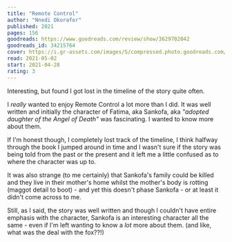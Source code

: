 ```yaml
---
title: "Remote Control"
author: "Nnedi Okorafor"
published: 2021
pages: 156
goodreads: https://www.goodreads.com/review/show/3629702042
goodreads_id: 34215764
cover: https://i.gr-assets.com/images/S/compressed.photo.goodreads.com/books/1587580886l/34215764._SY475_.jpg
read: 2021-05-02
start: 2021-04-28
rating: 3
---
```


Interesting, but found I got lost in the timeline of the story quite often.

I _really_ wanted to enjoy Remote Control a lot more than I did. It was well written and initially the character of Fatima, aka Sankofa, aka _"adopted daughter of the Angel of Death"_ was fascinating. I wanted to know more about them.

If I'm honest though, I completely lost track of the timeline, I think halfway through the book I jumped around in time and I wasn't sure if the story was being told from the past or the present and it left me a little confused as to where the character was up to.

It was also strange (to me certainly) that Sankofa's family could be killed and they live in their mother's home whilst the mother's body is rotting (maggot detail to boot) - and yet this doesn't phase Sankofa - or at least it didn't come across to me.

Still, as I said, the story was well written and though I couldn't have entire emphasis with the character, Sankofa is an interesting character all the same - even if I'm left wanting to know a _lot_ more about them. (and like, what was the deal with the fox??!)
